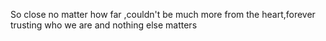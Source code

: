 So close no matter how far ,couldn't be much more from the heart,forever trusting who we are and nothing else matters
